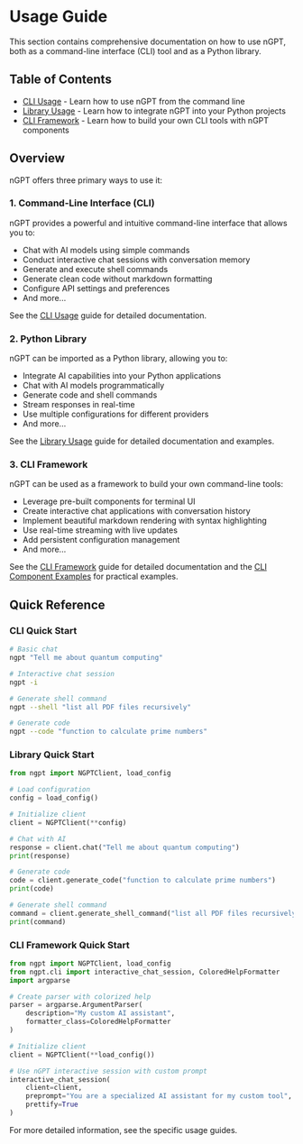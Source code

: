 # Usage Guide

This section contains comprehensive documentation on how to use nGPT, both as a command-line interface (CLI) tool and as a Python library.

## Table of Contents

- [CLI Usage](cli_usage.md) - Learn how to use nGPT from the command line
- [Library Usage](library_usage.md) - Learn how to integrate nGPT into your Python projects
- [CLI Framework](cli_framework.md) - Learn how to build your own CLI tools with nGPT components

## Overview

nGPT offers three primary ways to use it:

### 1. Command-Line Interface (CLI)

nGPT provides a powerful and intuitive command-line interface that allows you to:

- Chat with AI models using simple commands
- Conduct interactive chat sessions with conversation memory
- Generate and execute shell commands
- Generate clean code without markdown formatting
- Configure API settings and preferences
- And more...

See the [CLI Usage](cli_usage.md) guide for detailed documentation.

### 2. Python Library

nGPT can be imported as a Python library, allowing you to:

- Integrate AI capabilities into your Python applications
- Chat with AI models programmatically
- Generate code and shell commands
- Stream responses in real-time
- Use multiple configurations for different providers
- And more...

See the [Library Usage](library_usage.md) guide for detailed documentation and examples.

### 3. CLI Framework

nGPT can be used as a framework to build your own command-line tools:

- Leverage pre-built components for terminal UI 
- Create interactive chat applications with conversation history
- Implement beautiful markdown rendering with syntax highlighting
- Use real-time streaming with live updates
- Add persistent configuration management
- And more...

See the [CLI Framework](cli_framework.md) guide for detailed documentation and the [CLI Component Examples](../examples/cli_components.md) for practical examples.

## Quick Reference

### CLI Quick Start

```bash
# Basic chat
ngpt "Tell me about quantum computing"

# Interactive chat session
ngpt -i

# Generate shell command
ngpt --shell "list all PDF files recursively"

# Generate code
ngpt --code "function to calculate prime numbers"
```

### Library Quick Start

```python
from ngpt import NGPTClient, load_config

# Load configuration
config = load_config()

# Initialize client
client = NGPTClient(**config)

# Chat with AI
response = client.chat("Tell me about quantum computing")
print(response)

# Generate code
code = client.generate_code("function to calculate prime numbers")
print(code)

# Generate shell command
command = client.generate_shell_command("list all PDF files recursively")
print(command)
```

### CLI Framework Quick Start

```python
from ngpt import NGPTClient, load_config
from ngpt.cli import interactive_chat_session, ColoredHelpFormatter
import argparse

# Create parser with colorized help
parser = argparse.ArgumentParser(
    description="My custom AI assistant",
    formatter_class=ColoredHelpFormatter
)

# Initialize client
client = NGPTClient(**load_config())

# Use nGPT interactive session with custom prompt
interactive_chat_session(
    client=client,
    preprompt="You are a specialized AI assistant for my custom tool",
    prettify=True
)
```

For more detailed information, see the specific usage guides. 